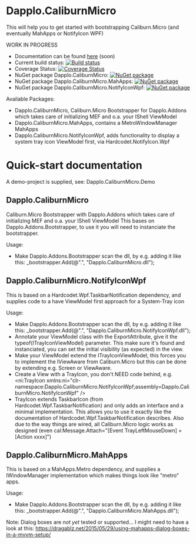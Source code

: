 # Dapplo.CaliburnMicro
This will help you to get started with bootstrapping Caliburn.Micro (and eventually MahApps or NotifyIcon WPF)

WORK IN PROGRESS

- Documentation can be found [here](http://www.dapplo.net/blocks/Dapplo.CaliburnMicro) (soon)
- Current build status: [![Build status](https://ci.appveyor.com/api/projects/status/fuaq8ppel23aqqva?svg=true)](https://ci.appveyor.com/project/dapplo/dapplo-caliburnmicro)
- Coverage Status: [![Coverage Status](https://coveralls.io/repos/github/dapplo/Dapplo.CaliburnMicro/badge.svg?branch=master)](https://coveralls.io/github/dapplo/Dapplo.CaliburnMicro?branch=master)
- NuGet package Dapplo.CaliburnMicro: [![NuGet package](https://badge.fury.io/nu/Dapplo.CaliburnMicro.svg)](https://badge.fury.io/nu/Dapplo.CaliburnMicro)
- NuGet package Dapplo.CaliburnMicro.MahApps: [![NuGet package](https://badge.fury.io/nu/Dapplo.CaliburnMicro.MahApps.svg)](https://badge.fury.io/nu/Dapplo.CaliburnMicro.MahApps)
- NuGet package Dapplo.CaliburnMicro.NotifyIconWpf: [![NuGet package](https://badge.fury.io/nu/Dapplo.CaliburnMicro.NotifyIconWpf.svg)](https://badge.fury.io/nu/Dapplo.CaliburnMicro.NotifyIconWpf)

Available Packages:
- Dapplo.CaliburnMicro, Caliburn.Micro Bootstrapper for Dapplo.Addons which takes care of initializing MEF and o.a. your IShell ViewModel
- Dapplo.CaliburnMicro.MahApps, contains a MetroWindowManager MahApps
- Dapplo.CaliburnMicro.NotifyIconWpf, adds functionality to display a system tray icon ViewModel first, via Hardcodet.NotifyIcon.Wpf

# Quick-start documentation

A demo-project is supplied, see: Dapplo.CaliburnMicro.Demo

## Dapplo.CaliburnMicro

Caliburn.Micro Bootstrapper with Dapplo.Addons which takes care of initializing MEF and o.a. your IShell ViewModel
This bases on Dapplo.Addons.Bootstrapper, to use it you will need to instanciate the bootstrapper.

Usage:
- Make Dapplo.Addons.Bootstrapper scan the dll, by e.g. adding it like this: _bootstrapper.Add(@".", "Dapplo.CaliburnMicro.dll");

## Dapplo.CaliburnMicro.NotifyIconWpf

This is based on a Hardcodet.Wpf.TaskbarNotification dependency, and supplies code to a have ViewModel first approach for a System-Tray icon

Usage:
- Make Dapplo.Addons.Bootstrapper scan the dll, by e.g. adding it like this: _bootstrapper.Add(@".", "Dapplo.CaliburnMicro.NotifyIconWpf.dll");
- Annotate your ViewModel class with the ExportAttribute, give it the typeof(ITrayIconViewModel) parameter. This make sure it's found and instanciated, you can set the initial visibility (as expected) in the view.
- Make your ViewModel extend the ITrayIconViewModel, this forces you to implement the IViewAware from Caliburn.Micro but this can be done by extending e.g. Screen or ViewAware.
- Create a View with a TrayIcon, you don't NEED code behind, e.g. <ni:TrayIcon xmlns:ni="clr-namespace:Dapplo.CaliburnMicro.NotifyIconWpf;assembly=Dapplo.CaliburnMicro.NotifyIconWpf" />
- TrayIcon extends TaskbarIcon (from Hardcodet.Wpf.TaskbarNotification) and only adds an interface and a minimal implementation. This allows you to use it exactly like the documentation of Hardcodet.Wpf.TaskbarNotification describes. Also due to the way things are wired, all Caliburn.Micro logic works as designed (even cal:Message.Attach="[Event TrayLeftMouseDown] = [Action xxxx]")


## Dapplo.CaliburnMicro.MahApps

This is based on a MahApps.Metro dependency, and supplies a IWindowManager implementation which makes things look like "metro" apps.

Usage:
- Make Dapplo.Addons.Bootstrapper scan the dll, by e.g. adding it like this: _bootstrapper.Add(@".", "Dapplo.CaliburnMicro.MahApps.dll");

Note: Dialog boxes are *not yet* tested or supported... I might need to have a look at this: https://dragablz.net/2015/05/29/using-mahapps-dialog-boxes-in-a-mvvm-setup/